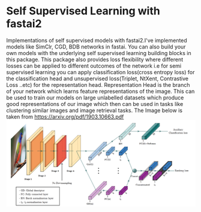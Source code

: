 # Self Supervised Learning with fastai2

Implementations of self supervised models with fastai2.I've implemented models like SimClr, CGD, BDB networks in fastai. You can also build your own models with the underlying self supervised learning building blocks in this package. This package also provides loss flexibility where different losses can be applied to different outcomes of the network i.e for semi supervised learning you can apply classification loss(cross entropy loss) for the classification head and unsupervised loss(Triplet, NtXent, Contrastive Loss ..etc) for the representation head. Representation Head is the branch of your network which learns feature representations of the image. This can be used to train our models on large unlabelled datasets which produce good representations of our image which then can be used in tasks like clustering similar images and image retrieval tasks. 
The Image below is taken from https://arxiv.org/pdf/1903.10663.pdf
![](https://github.com/Samjoel3101/Self-Supervised-Learning-fastai2/blob/master/cgd%20image.png)

